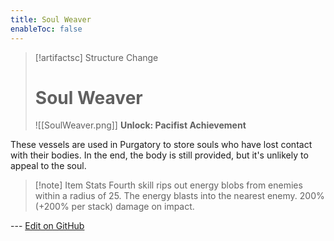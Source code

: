 ```yaml
---
title: Soul Weaver
enableToc: false
---
```

> [!artifactsc] Structure Change
>
> # Soul Weaver
>
> ![[SoulWeaver.png]]
> **Unlock: Pacifist Achievement** 

These vessels are used in Purgatory to store souls who have lost contact with their bodies. In the end, the body is still provided, but it's unlikely to appeal to the soul.

> [!note] Item Stats
> Fourth skill rips out energy blobs from enemies within a radius of 25. The energy blasts into the nearest enemy. 200% (+200% per stack) damage on impact.

--- [Edit on GitHub](https://github.com/Mondrethos/gatekeeperwiki/edit/main/content/Artifacts/SoulWeaver.md)